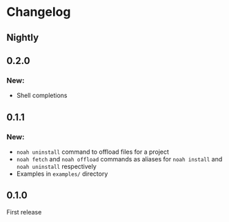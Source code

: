 # Changelog

## Nightly

## 0.2.0

### New:

- Shell completions

## 0.1.1

### New:

- `noah uninstall` command to offload files for a project
- `noah fetch` and `noah offload` commands as aliases for `noah install` and `noah uninstall` respectively
- Examples in `examples/` directory

## 0.1.0

First release
